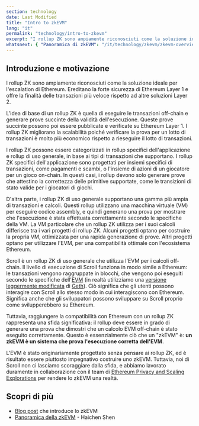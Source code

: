```yaml
---
section: technology
date: Last Modified
title: "Intro to zkEVM"
lang: "it"
permalink: "technology/intro-to-zkevm"
excerpt: "I rollup ZK sono ampiamente riconosciuti come la soluzione ideale per l escalation di Ethereum."
whatsnext: { "Panoramica di zkEVM": "/it/technology/zkevm/zkevm-overview" }
---
```


## Introduzione e motivazione

I rollup ZK sono ampiamente riconosciuti come la soluzione ideale per l'escalation di Ethereum. Ereditano la forte sicurezza di Ethereum Layer 1 e offre la finalità delle transazioni più veloce rispetto ad altre soluzioni Layer 2.

L'idea di base di un rollup ZK è quella di eseguire le transazioni off-chain e generare prove succinte della validità dell'esecuzione. Queste prove succinte possono poi essere pubblicate e verificate su Ethereum Layer 1. I rollup ZK migliorano la scalabilità poiché verificare la prova per un lotto di transazioni è molto più economico rispetto a rieseguire il lotto di transazioni.

I rollup ZK possono essere categorizzati in rollup specifici dell'applicazione e rollup di uso generale, in base ai tipi di transazioni che supportano. I rollup ZK specifici dell'applicazione sono progettati per insiemi specifici di transazioni, come pagamenti e scambi, o l'insieme di azioni di un giocatore per un gioco on-chain. In questi casi, i rollup devono solo generare prove che attestino la correttezza delle primitive supportate, come le transizioni di stato valide per i giocatori di giochi.

D'altra parte, i rollup ZK di uso generale supportano una gamma più ampia di transazioni e calcoli. Questi rollup utilizzano una macchina virtuale (VM) per eseguire codice assembly, e quindi generano una prova per mostrare che l'esecuzione è stata effettuata correttamente secondo le specifiche della VM. La VM particolare che un rollup ZK utilizza per i suoi calcoli differisce tra i vari progetti di rollup ZK. Alcuni progetti optano per costruire la propria VM, ottimizzata per una rapida generazione di prove. Altri progetti optano per utilizzare l'EVM, per una compatibilità ottimale con l'ecosistema Ethereum.

Scroll è un rollup ZK di uso generale che utilizza l'EVM per i calcoli off-chain. Il livello di esecuzione di Scroll funziona in modo simile a Ethereum: le transazioni vengono raggruppate in blocchi, che vengono poi eseguiti secondo le specifiche dell'[EVM](https://ethereum.org/en/developers/docs/evm/) (in realtà utilizziamo una [versione leggermente modificata](https://github.com/scroll-tech/go-ethereum) di [Geth](https://geth.ethereum.org/)). Ciò significa che gli utenti possono interagire con Scroll allo stesso modo in cui interagiscono con Ethereum. Significa anche che gli sviluppatori possono sviluppare su Scroll proprio come svilupperebbero su Ethereum.

Tuttavia, raggiungere la compatibilità con Ethereum con un rollup ZK rappresenta una sfida significativa: il rollup deve essere in grado di generare una prova che dimostri che un calcolo EVM off-chain è stato eseguito correttamente. Questo è essenzialmente ciò che un "zkEVM" è: **un zkEVM è un sistema che prova l'esecuzione corretta dell'EVM**.

L'EVM è stato originariamente progettato senza pensare ai rollup ZK, ed è risultato essere piuttosto impegnativo costruire uno zkEVM. Tuttavia, noi di Scroll non ci lasciamo scoraggiare dalla sfida, e abbiamo lavorato duramente in collaborazione con il team di [Ethereum Privacy and Scaling Explorations](https://appliedzkp.org/) per rendere lo zkEVM una realtà.

## Scopri di più

- [Blog post](https://scroll.io/blog/zkEVM) che introduce lo zkEVM
- [Panoramica della zkEVM](https://youtu.be/NHwd-gJ8xg4) - Haichen Shen
